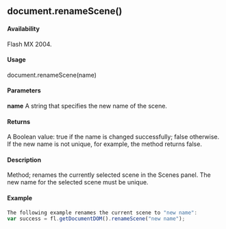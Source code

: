 ## document.renameScene()

#### Availability

Flash MX 2004.

#### Usage

document.renameScene(name)

#### Parameters

**name** A string that specifies the new name of the scene.

#### Returns

A Boolean value: true if the name is changed successfully; false otherwise. If the new name is not unique, for example, the method returns false.

#### Description

Method; renames the currently selected scene in the Scenes panel. The new name for the selected scene must be unique.

#### Example

```javascript
The following example renames the current scene to "new name":
var success = fl.getDocumentDOM().renameScene("new name");

```